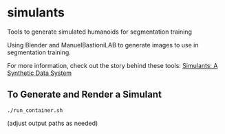 # simulants
Tools to generate simulated humanoids for segmentation training

Using Blender and ManuelBastioniLAB to generate images to use in segmentation training.

For more information, check out the story behind these tools: [Simulants: A Synthetic Data System](https://medium.com/@atomicguy/simulants-a-synthetic-data-system-aa26a3099770)


## To Generate and Render a Simulant

``./run_container.sh``

(adjust output paths as needed)
